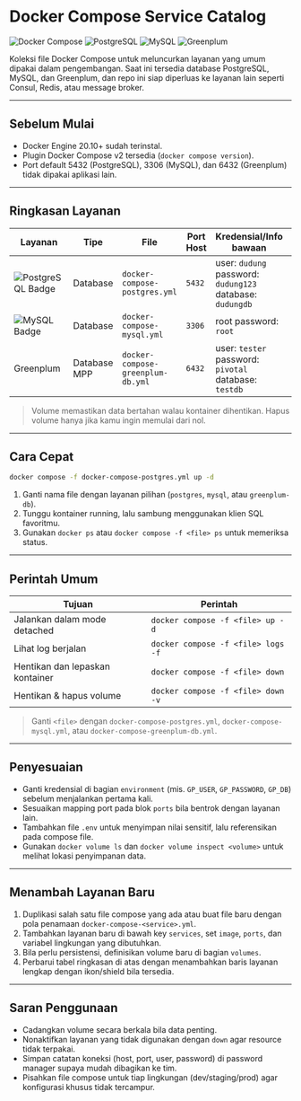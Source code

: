 # Docker Compose Service Catalog

![Docker Compose](https://img.shields.io/badge/Docker_Compose-2496ED?style=for-the-badge&logo=docker&logoColor=white) ![PostgreSQL](https://img.shields.io/badge/PostgreSQL-316192?style=for-the-badge&logo=postgresql&logoColor=white) ![MySQL](https://img.shields.io/badge/MySQL-4479A1?style=for-the-badge&logo=mysql&logoColor=white) ![Greenplum](https://img.shields.io/badge/Greenplum-00693C?style=for-the-badge&logoColor=white)

Koleksi file Docker Compose untuk meluncurkan layanan yang umum dipakai dalam pengembangan. Saat ini tersedia database PostgreSQL, MySQL, dan Greenplum, dan repo ini siap diperluas ke layanan lain seperti Consul, Redis, atau message broker.

---

## Sebelum Mulai

- Docker Engine 20.10+ sudah terinstal.
- Plugin Docker Compose v2 tersedia (`docker compose version`).
- Port default 5432 (PostgreSQL), 3306 (MySQL), dan 6432 (Greenplum) tidak dipakai aplikasi lain.

---

## Ringkasan Layanan

| Layanan | Tipe | File | Port Host | Kredensial/Info bawaan | Volume |
| --- | --- | --- | --- | --- | --- |
| ![PostgreSQL Badge](https://img.shields.io/badge/-PostgreSQL-316192?logo=postgresql&logoColor=white) | Database | `docker-compose-postgres.yml` | `5432` | user: `dudung`<br>password: `dudung123`<br>database: `dudungdb` | `pgdata` |
| ![MySQL Badge](https://img.shields.io/badge/-MySQL-4479A1?logo=mysql&logoColor=white) | Database | `docker-compose-mysql.yml` | `3306` | root password: `root` | `mysqldata` |
| Greenplum | Database MPP | `docker-compose-greenplum-db.yml` | `6432` | user: `tester`<br>password: `pivotal`<br> database: `testdb` | `greenplum-data` |

> Volume memastikan data bertahan walau kontainer dihentikan. Hapus volume hanya jika kamu ingin memulai dari nol.

---

## Cara Cepat

```bash
docker compose -f docker-compose-postgres.yml up -d
```

1. Ganti nama file dengan layanan pilihan (`postgres`, `mysql`, atau `greenplum-db`).
2. Tunggu kontainer running, lalu sambung menggunakan klien SQL favoritmu.
3. Gunakan `docker ps` atau `docker compose -f <file> ps` untuk memeriksa status.

---

## Perintah Umum

| Tujuan | Perintah |
| --- | --- |
| Jalankan dalam mode detached | `docker compose -f <file> up -d` |
| Lihat log berjalan | `docker compose -f <file> logs -f` |
| Hentikan dan lepaskan kontainer | `docker compose -f <file> down` |
| Hentikan & hapus volume | `docker compose -f <file> down -v` |

> Ganti `<file>` dengan `docker-compose-postgres.yml`, `docker-compose-mysql.yml`, atau `docker-compose-greenplum-db.yml`.

---

## Penyesuaian

- Ganti kredensial di bagian `environment` (mis. `GP_USER`, `GP_PASSWORD`, `GP_DB`) sebelum menjalankan pertama kali.
- Sesuaikan mapping port pada blok `ports` bila bentrok dengan layanan lain.
- Tambahkan file `.env` untuk menyimpan nilai sensitif, lalu referensikan pada compose file.
- Gunakan `docker volume ls` dan `docker volume inspect <volume>` untuk melihat lokasi penyimpanan data.

---

## Menambah Layanan Baru

1. Duplikasi salah satu file compose yang ada atau buat file baru dengan pola penamaan `docker-compose-<service>.yml`.
2. Tambahkan layanan baru di bawah key `services`, set `image`, `ports`, dan variabel lingkungan yang dibutuhkan.
3. Bila perlu persistensi, definisikan volume baru di bagian `volumes`.
4. Perbarui tabel ringkasan di atas dengan menambahkan baris layanan lengkap dengan ikon/shield bila tersedia.

---

## Saran Penggunaan

- Cadangkan volume secara berkala bila data penting.
- Nonaktifkan layanan yang tidak digunakan dengan `down` agar resource tidak terpakai.
- Simpan catatan koneksi (host, port, user, password) di password manager supaya mudah dibagikan ke tim.
- Pisahkan file compose untuk tiap lingkungan (dev/staging/prod) agar konfigurasi khusus tidak tercampur.
